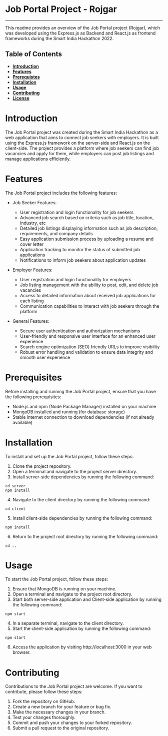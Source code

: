 # Job Portal Project - Rojgar

***
This readme provides an overview of the Job Portal project (Rojgar), which was developed using the Express.js as Backend
and React.js as frontend frameworks during the Smart India Hackathon 2022.

## Table of Contents

* [**Introduction**](#introduction)
* [**Features**](#feature)
* [**Prerequistes**](#preprequistes)
* [**Installation**](#installation)
* [**Usage**](#usage)
* [**Contributing**](#contribution)
* [**License**](#license)

# Introduction

The Job Portal project was created during the Smart India Hackathon as a web application that aims to connect job
seekers with employers. It is built using the Express.js framework on the server-side and React.js on the client-side.
The project provides a platform where job seekers can find job vacancies and apply for them, while employers can post
job listings and manage applications efficiently.

# Features

The Job Portal project includes the following features:

* Job Seeker Features:
    * User registration and login functionality for job seekers
    * Advanced job search based on criteria such as job title, location, industry, etc
    * Detailed job listings displaying information such as job description, requirements, and company details
    * Easy application submission process by uploading a resume and cover letter
    * Application tracking to monitor the status of submitted job applications
    * Notifications to inform job seekers about application updates

* Employer Features:
    * User registration and login functionality for employers
    * Job listing management with the ability to post, edit, and delete job vacancies
    * Access to detailed information about received job applications for each listing
    * Communication capabilities to interact with job seekers through the platform
* General Features:
    * Secure user authentication and authorization mechanisms
    * User-friendly and responsive user interface for an enhanced user experience
    * Search engine optimization (SEO) friendly URLs to improve visibility
    * Robust error handling and validation to ensure data integrity and smooth user experience

# Prerequisites

Before installing and running the Job Portal project, ensure that you have the following prerequisites:

* Node.js and npm (Node Package Manager) installed on your machine
* MongoDB installed and running (for database storage)
* Stable internet connection to download dependencies (if not already available)

# Installation

To install and set up the Job Portal project, follow these steps:

1. Clone the project repository.
2. Open a terminal and navigate to the project server directory.
3. Install server-side dependencies by running the following command:

```
cd server
npm install
```

4. Navigate to the client directory by running the following command:

```
cd client
```

5. Install client-side dependencies by running the following command:

```
npm install
```

6. Return to the project root directory by running the following command:

```
cd ..

```

# Usage

To start the Job Portal project, follow these steps:

1. Ensure that MongoDB is running on your machine.
2. Open a terminal and navigate to the project root directory.
3. Start both server-side application and Client-side application by running the following command:

```
npm start

```

4. In a separate terminal, navigate to the client directory.
5. Start the client-side application by running the following command:

```
npm start

```

6. Access the application by visiting http://localhost:3000 in your web browser.

# Contributing

Contributions to the Job Portal project are welcome. If you want to contribute, please follow these steps:

1. Fork the repository on GitHub.
2. Create a new branch for your feature or bug fix.
3. Make the necessary changes in your branch.
4. Test your changes thoroughly.
5. Commit and push your changes to your forked repository.
6. Submit a pull request to the original repository.









